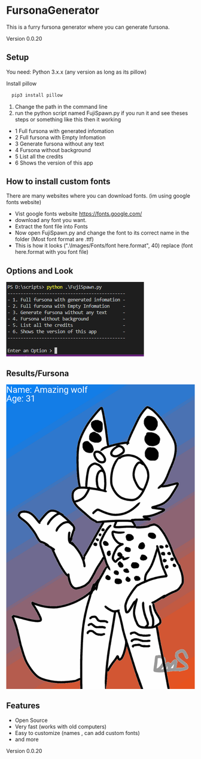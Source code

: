 # FursonaGenerator
This is a furry fursona generator where you can generate fursona.



Version 0.0.20




## Setup

You need:
Python 3.x.x (any version as long as its pillow)

Install pillow

```bash
  pip3 install pillow
```
1. Change the path in the command line
2. run the python script named FujiSpawn.py
if you run it and see theses steps or something like this then it working

- 1 Full fursona with generated infomation 
- 2 Full fursona with Empty Infomation     
- 3 Generate fursona without any text      
- 4 Fursona without background             
- 5 List all the credits                   
- 6 Shows the version of this app          


## How to install custom fonts 

There are many websites where you can download fonts. (im using google fonts website)

- Vist google fonts website https://fonts.google.com/ 
- download any font you want.
- Extract the font file into Fonts
- Now open FujiSpawn.py and change the font to its correct name in the folder (Most font format are .ttf)
- This is how it looks (".\Images/Fonts/font here.format", 40)  replace (font here.format with you font file)

## Options and Look

![App Screenshot](https://raw.githubusercontent.com/FujiTheFox/FursonaGenerator/main/Screenshots%20for%20readme%20(Ignore%20this)/Screenshot%202022-07-10%20184500.png)

## Results/Fursona
![App Screenshot](https://raw.githubusercontent.com/FujiTheFox/FursonaGenerator/main/Screenshots%20for%20readme%20(Ignore%20this)/fursona.gif)


## Features
- Open Source
- Very fast (works with old computers)
- Easy to customize (names , can add custom fonts) 
- and more






Version 0.0.20
